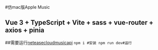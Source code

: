 #仿mac版Apple Music
## Vue 3 + TypeScript + Vite + sass + vue-router + axios + pinia
##需要运行[neteasecloudmusicapi](https://neteasecloudmusicapi.vercel.app/)
`
npm i #安装
npm run dev#运行
`
